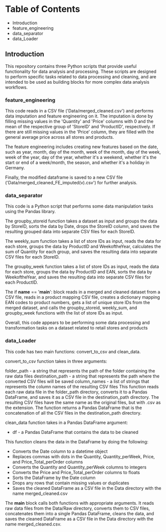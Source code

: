 # Table of Contents
- Introduction
- feature_engineering
- data_separator
- data_Loader
##  Introduction
This repository contains three Python scripts that provide useful functionality for data analysis and processing. These scripts are designed to perform specific tasks related to data processing and cleaning, and are intended to be used as building blocks for more complex data analysis workflows.

### feature_engineering

This code reads in a CSV file ('Data/merged_cleaned.csv') and performs data imputation and feature engineering on it. The imputation is done by filling missing values in the 'Quantity' and 'Price' columns with 0 and the mean of the respective group of 'StoreID' and 'ProductID', respectively. If there are still missing values in the 'Price' column, they are filled with the general average price across all stores and products.

The feature engineering includes creating new features based on the date, such as year, month, day of the month, week of the month, day of the week, week of the year, day of the year, whether it's a weekend, whether it's the start or end of a week/month, the season, and whether it's a holiday in Germany.

Finally, the modified dataframe is saved to a new CSV file ('Data/merged_cleaned_FE_imputed(v).csv') for further analysis.
### data_separator
This code is a Python script that performs some data manipulation tasks using the Pandas library.

The groupby_storeid function takes a dataset as input and groups the data by StoreID, sorts the data by Date, drops the StoreID column, and saves the resulting grouped data into separate CSV files for each StoreID.

The weekly_sum function takes a list of store IDs as input, reads the data for each store, groups the data by ProductID and WeekoftheYear, calculates the sum of Quantity for each group, and saves the resulting data into separate CSV files for each StoreID.

The groupby_week function takes a list of store IDs as input, reads the data for each store, groups the data by ProductID and EAN, sorts the data by WeekoftheYear, and saves the resulting data into separate CSV files for each ProductID.

The if __name__ == '__main__': block reads in a merged and cleaned dataset from a CSV file, reads in a product mapping CSV file, creates a dictionary mapping EAN codes to product numbers, gets a list of unique store IDs from the merged dataset, and calls the groupby_storeid, weekly_sum, and groupby_week functions with the list of store IDs as input.

Overall, this code appears to be performing some data processing and transformation tasks on a dataset related to retail stores and products

### data_Loader
This code has two main functions: convert_to_csv and clean_data.

convert_to_csv function takes in three arguments:

folder_path - a string that represents the path of the folder containing the raw data files
destination_path - a string that represents the path where the converted CSV files will be saved
column_names - a list of strings that represents the column names of the resulting CSV files
This function reads each raw data file in the folder_path directory, converts it to a Pandas DataFrame, and saves it as a CSV file in the destination_path directory. The resulting CSV files have the same name as the original files, but with .csv as the extension. The function returns a Pandas DataFrame that is the concatenation of all the CSV files in the destination_path directory.

clean_data function takes in a Pandas DataFrame argument:

- df - a Pandas DataFrame that contains the data to be cleaned

This function cleans the data in the DataFrame by doing the following:

- Converts the Date column to a datetime object
- Replaces commas with dots in the Quantity, Quantity_perWeek, Price, and Price_Total_perOrder columns
- Converts the Quantity and Quantity_perWeek columns to integers
- Converts the Price and Price_Total_perOrder columns to floats
- Sorts the DataFrame by the Date column
- Drops any rows that contain missing values or duplicates
- Saves the cleaned DataFrame as a CSV file in the Data directory with the name merged_cleaned.csv

The __main__ block calls both functions with appropriate arguments. It reads raw data files from the Data/Raw directory, converts them to CSV files, concatenates them into a single Pandas DataFrame, cleans the data, and saves the cleaned DataFrame as a CSV file in the Data directory with the name merged_cleaned.csv.
